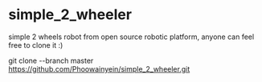 # simple_2_wheeler
simple 2 wheels robot from open source robotic platform, anyone can feel free to clone it :)

git clone --branch master https://github.com/Phoowainyein/simple_2_wheeler.git


